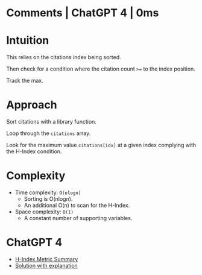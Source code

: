 # Comments | ChatGPT 4 | 0ms

# Intuition

This relies on the citations index being sorted.

Then check for a condition where the citation count `>=` to the index position.

Track the max.

# Approach

Sort citations with a library function.

Loop through the `citations` array.

Look for the maximum value `citations[idx]` at a given index complying with the H-Index condition. 

# Complexity

- Time complexity: `O(nlogn)`
    - Sorting is O(nlogn). 
    - An additional O(n) to scan for the H-Index.
- Space complexity: `O(1)`
    - A constant number of supporting variables.

# ChatGPT 4

- [H-Index Metric Summary](https://chat.openai.com/share/ec51c272-f59b-4180-b149-838d91f1c257)
- [Solution with explanation](https://chat.openai.com/share/4bac435e-c38b-4ca2-b4fb-8abb5d1fd911)
